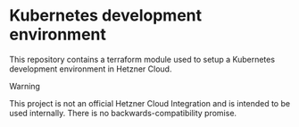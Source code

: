 # Kubernetes development environment

This repository contains a terraform module used to setup a Kubernetes development environment in Hetzner Cloud.

> [!WARNING]
> This project is not an official Hetzner Cloud Integration and is intended to be used internally. There is no backwards-compatibility promise.
